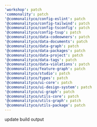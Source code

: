 ```yaml
---
'workshop': patch
'commonality': patch
'@commonalityco/config-eslint': patch
'@commonalityco/config-tailwind': patch
'@commonalityco/config-tsconfig': patch
'@commonalityco/config-tsup': patch
'@commonalityco/data-codeowners': patch
'@commonalityco/data-documents': patch
'@commonalityco/data-graph': patch
'@commonalityco/data-packages': patch
'@commonalityco/data-project': patch
'@commonalityco/data-tags': patch
'@commonalityco/data-violations': patch
'@commonalityco/feature-graph': patch
'@commonalityco/studio': patch
'@commonalityco/types': patch
'@commonalityco/ui-core': patch
'@commonalityco/ui-design-system': patch
'@commonalityco/ui-graph': patch
'@commonalityco/utils-core': patch
'@commonalityco/utils-graph': patch
'@commonalityco/utils-package': patch
---
```


update build output

